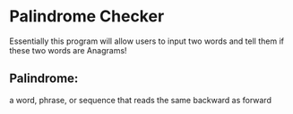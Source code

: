 # Palindrome Checker

Essentially this program will allow users to input two words and tell them if these two words are Anagrams!


## Palindrome:

a word, phrase, or sequence that reads the same backward as forward
